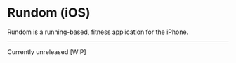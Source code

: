 # Rundom (iOS)

Rundom is a running-based, fitness application for the iPhone.

-------

Currently unreleased [WIP]

